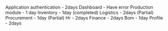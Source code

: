 Application authentication - 2days
Dashboard - Have error
Production module  - 1 day
Inventory - 1day (completed)
Logistics - 2days (Partial)
Procurement - 1day (Partial)
Hr - 2days
Finance - 2days
Bom - 1day
Profile - 2days
